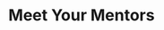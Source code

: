 ---
title: "Meet Your Mentors"
mentors:
    - title: "Shreya Jain"
      image: "/assets/images/digital-skills/mentor-shreya.png"
      quote: "’I believe that legal awareness is a powerful tool for empowerment. Many women are unaware of the rights and protections available to them under the law, and that gap often leads to silence and injustice.
       Through Kiran Foundation’s ‘Law for Women’ course, we aim to bridge this gap by breaking down complex legal concepts into accessible and relatable knowledge. 
       Being associated with the Foundation since 2020 has given me the opportunity to mentor and learn from incredibly resilient women. Kiran Foundation’s grassroots approach to creating real change is what makes this initiative so close to my heart.’"
    

---